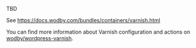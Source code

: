 TBD

See https://docs.wodby.com/bundles/containers/varnish.html

You can find more information about Varnish configuration and actions on [wodby/wordpress-varnish](https://github.com/wodby/wordpress-varnish).